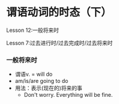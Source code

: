 # 谓语动词的时态（下）

Lesson 12:一般将来时

Lesson 7:过去进行时/过去完成时/过去将来时

### 一般将来时
* 谓语v. = will do
* am/is/are going to do
* 用法：表示(现在的)将来的事
  * Don't worry. Everything will be fine.